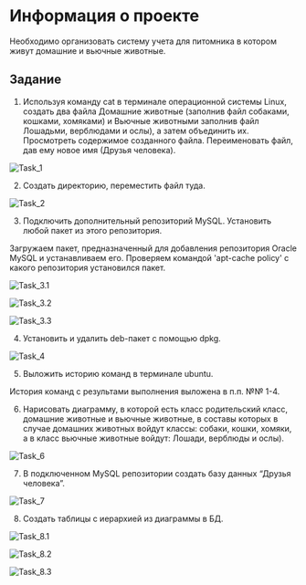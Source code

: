 # Информация о проекте
Необходимо организовать систему учета для питомника в котором живут домашние и вьючные животные.

## Задание

1. Используя команду cat в терминале операционной системы Linux, создать два файла Домашние животные (заполнив файл собаками, кошками, хомяками) и Вьючные животными заполнив файл Лошадьми, верблюдами и ослы), а затем объединить их. Просмотреть содержимое созданного файла. Переименовать файл, дав ему новое имя (Друзья человека).

![Task_1](https://raw.githubusercontent.com/Dnskakun/ExamWork_1/main/ResolveTasks/Task_1.jpg)

2. Создать директорию, переместить файл туда.

![Task_2](https://raw.githubusercontent.com/Dnskakun/ExamWork_1/main/ResolveTasks/Task_2.jpg)

3. Подключить дополнительный репозиторий MySQL. Установить любой пакет из этого репозитория.

Загружаем пакет, предназначенный для добавления репозитория Oracle MySQL и устанавливаем его. Проверяем командой 'apt-cache policy' с какого репозитория установился пакет.

![Task_3.1](https://raw.githubusercontent.com/Dnskakun/ExamWork_1/main/ResolveTasks/Task_3.1.jpg)

![Task_3.2](https://raw.githubusercontent.com/Dnskakun/ExamWork_1/main/ResolveTasks/Task_3.2.jpg)

![Task_3.3](https://raw.githubusercontent.com/Dnskakun/ExamWork_1/main/ResolveTasks/Task_3.3.jpg)


4. Установить и удалить deb-пакет с помощью dpkg.

![Task_4](https://raw.githubusercontent.com/Dnskakun/ExamWork_1/main/ResolveTasks/Task_4.jpg)

5. Выложить историю команд в терминале ubuntu.

История команд с результами выполнения выложена в п.п. №№ 1-4.

6. Нарисовать диаграмму, в которой есть класс родительский класс, домашние животные и вьючные животные, в составы которых в случае домашних животных войдут классы: собаки, кошки, хомяки, а в класс вьючные животные войдут: Лошади, верблюды и ослы).

![Task_6](https://raw.githubusercontent.com/Dnskakun/ExamWork_1/main/ResolveTasks/Task_6.jpg)


7.  В подключенном MySQL репозитории создать базу данных “Друзья человека”.

![Task_7](https://raw.githubusercontent.com/Dnskakun/ExamWork_1/main/ResolveTasks/Task_7.jpg)


8. Создать таблицы с иерархией из диаграммы в БД.

![Task_8.1](https://raw.githubusercontent.com/Dnskakun/ExamWork_1/main/ResolveTasks/Task_8.1.jpg)

![Task_8.2](https://raw.githubusercontent.com/Dnskakun/ExamWork_1/main/ResolveTasks/Task_8.2.jpg)

![Task_8.3](https://raw.githubusercontent.com/Dnskakun/ExamWork_1/main/ResolveTasks/Task_8.3.jpg)




